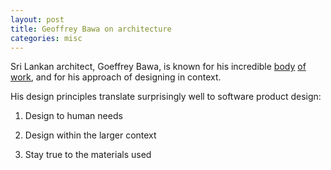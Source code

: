```yaml
---
layout: post
title: Geoffrey Bawa on architecture
categories: misc
---
```






Sri Lankan architect, Goeffrey Bawa, is known for his incredible [body](http://www.geoffreybawa.com/work/the-early-years-contemporary-vernacular) [of work](http://www.geoffreybawa.com/lunuganga-country-estate/introductionpage), and for his approach of designing in context.

His design principles translate surprisingly well to software product design:

1. Design to human needs

2. Design within the larger context

3. Stay true to the materials used












